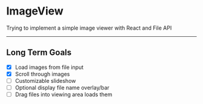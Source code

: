 # ImageView
Trying to implement a simple image viewer with React and File API

- - - -

## Long Term Goals ##
- [x] Load images from file input
- [x] Scroll through images
- [ ] Customizable slideshow
- [ ] Optional display file name overlay/bar
- [ ] Drag files into viewing area loads them
